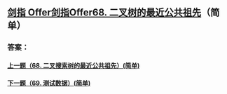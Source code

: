 ## [ 剑指 Offer剑指Offer68. 二叉树的最近公共祖先](https://leetcode-cn.com/problems/merge-two-sorted-lists/)（简单）





### 答案：



#### [上一题（68. 二叉搜索树的最近公共祖先）(简单)](https://github.com/sdwwld/leetCode/blob/master/src/main/java/com/wld/java/offer/剑指Offer68-I.md)

#### [下一题（69. 测试数据）(简单)](https://github.com/sdwwld/leetCode/blob/master/src/main/java/com/wld/java/offer/剑指Offer69.md)